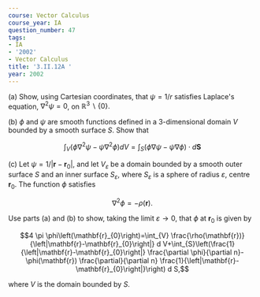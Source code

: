 ```yaml
---
course: Vector Calculus
course_year: IA
question_number: 47
tags:
- IA
- '2002'
- Vector Calculus
title: '3.II.12A '
year: 2002
---
```



(a) Show, using Cartesian coordinates, that $\psi=1 / r$ satisfies Laplace's equation, $\nabla^{2} \psi=0$, on $\mathbb{R}^{3} \backslash\{0\} .$

(b) $\phi$ and $\psi$ are smooth functions defined in a 3-dimensional domain $V$ bounded by a smooth surface $S$. Show that

$$\int_{V}\left(\phi \nabla^{2} \psi-\psi \nabla^{2} \phi\right) d V=\int_{S}(\phi \nabla \psi-\psi \nabla \phi) \cdot d \mathbf{S}$$

(c) Let $\psi=1 /\left|\mathbf{r}-\mathbf{r}_{0}\right|$, and let $V_{\varepsilon}$ be a domain bounded by a smooth outer surface $S$ and an inner surface $S_{\varepsilon}$, where $S_{\varepsilon}$ is a sphere of radius $\varepsilon$, centre $\mathbf{r}_{0}$. The function $\phi$ satisfies

$$\nabla^{2} \phi=-\rho(\mathbf{r}) .$$

Use parts (a) and (b) to show, taking the limit $\varepsilon \rightarrow 0$, that $\phi$ at $\mathbf{r}_{0}$ is given by

$$4 \pi \phi\left(\mathbf{r}_{0}\right)=\int_{V} \frac{\rho(\mathbf{r})}{\left|\mathbf{r}-\mathbf{r}_{0}\right|} d V+\int_{S}\left(\frac{1}{\left|\mathbf{r}-\mathbf{r}_{0}\right|} \frac{\partial \phi}{\partial n}-\phi(\mathbf{r}) \frac{\partial}{\partial n} \frac{1}{\left|\mathbf{r}-\mathbf{r}_{0}\right|}\right) d S,$$

where $V$ is the domain bounded by $S$.